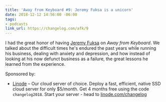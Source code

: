 ```yaml
---
title: 'Away from Keyboard #9: Jeremy Fuksa is a unicorn'
date: 2018-12-12 14:56:00 -06:00
tags:
- podcasts
link_url: https://changelog.com/afk/9
---
```


I had the great honor of having [Jeremy Fuksa](https://twitter.com/jeremyfuksa) on *Away from Keyboard*. We talked about the difficult times he's endured the past years while running his business, dealing with anxiety and depression, and how instead of looking at his now defunct business as a failure, the great lessons he learned from the experience.

Sponsored by:

- [Linode](https://linode.com/changelog) – Our cloud server of choice. Deploy a fast, efficient, native SSD cloud server for only $5/month. Get 4 months free using the code `changelog2018`. Start your server - head to [linode.com/changelog](https://linode.com/changelog)
